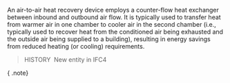 An air-to-air heat recovery device employs a counter-flow heat exchanger between inbound and outbound air flow. It is typically used to transfer heat from warmer air in one chamber to cooler air in the second chamber (i.e., typically used to recover heat from the conditioned air being exhausted and the outside air being supplied to a building), resulting in energy savings from reduced heating (or cooling) requirements.

> HISTORY&nbsp; New entity in IFC4

{ .note}
>